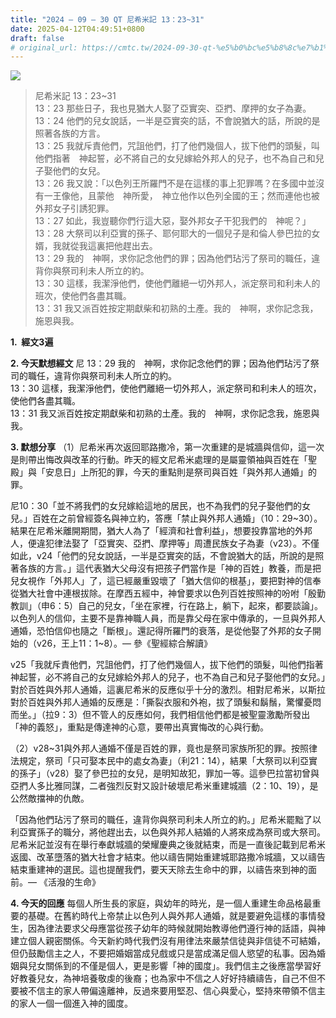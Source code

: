 ```yaml
---
title: "2024 – 09 – 30 QT 尼希米記 13：23~31"
date: 2025-04-12T04:49:51+0800
draft: false
# original_url: https://cmtc.tw/2024-09-30-qt-%e5%b0%bc%e5%b8%8c%e7%b1%b3%e8%a8%98-13%ef%bc%9a2331
---
```


![](/images/qt.jpg)
> 尼希米記 13：23\~31  
> 13：23 那些日子，我也見猶大人娶了亞實突、亞捫、摩押的女子為妻。  
> 13：24 他們的兒女說話，一半是亞實突的話，不會說猶大的話，所說的是照著各族的方言。  
> 13：25 我就斥責他們，咒詛他們，打了他們幾個人，拔下他們的頭髮，叫他們指著　神起誓，必不將自己的女兒嫁給外邦人的兒子，也不為自己和兒子娶他們的女兒。  
> 13：26 我又說：「以色列王所羅門不是在這樣的事上犯罪嗎？在多國中並沒有一王像他，且蒙他　神所愛，　神立他作以色列全國的王；然而連他也被外邦女子引誘犯罪。  
> 13：27 如此，我豈聽你們行這大惡，娶外邦女子干犯我們的　神呢？」  
> 13：28 大祭司以利亞實的孫子、耶何耶大的一個兒子是和倫人參巴拉的女婿，我就從我這裏把他趕出去。  
> 13：29 我的　神啊，求你記念他們的罪；因為他們玷污了祭司的職任，違背你與祭司利未人所立的約。  
> 13：30 這樣，我潔淨他們，使他們離絕一切外邦人，派定祭司和利未人的班次，使他們各盡其職。  
> 13：31 我又派百姓按定期獻柴和初熟的土產。我的　神啊，求你記念我，施恩與我。

**1.  經文3遍**

**2. 今天默想經文**
尼 13：29 我的　神啊，求你記念他們的罪；因為他們玷污了祭司的職任，違背你與祭司利未人所立的約。  
13：30 這樣，我潔淨他們，使他們離絕一切外邦人，派定祭司和利未人的班次，使他們各盡其職。  
13：31 我又派百姓按定期獻柴和初熟的土產。我的　神啊，求你記念我，施恩與我。

**3. 默想分享**
（1）尼希米再次返回耶路撒冷，第一次重建的是城牆與信仰，這一次是則帶出悔改與改革的行動。昨天的經文尼希米處理的是屬靈領袖與百姓在「聖殿」與「安息日」上所犯的罪，今天的重點則是祭司與百姓「與外邦人通婚」的罪。

尼10：30「並不將我們的女兒嫁給這地的居民，也不為我們的兒子娶他們的女兒。」百姓在之前曾經簽名與神立約，答應「禁止與外邦人通婚」（10：29\~30）。結果在尼希米離開期間，猶大人為了「經濟和社會利益」，想要投靠當地的外邦人，便違犯律法娶了「亞實突、亞捫、摩押等」周遭民族女子為妻（v23）。不僅如此，v24「他們的兒女說話，一半是亞實突的話，不會說猶大的話，所說的是照著各族的方言。」這代表猶大父母沒有把孩子們當作是「神的百姓」教養，而是把兒女視作「外邦人」了，這已經嚴重毀壞了「猶大信仰的根基」，要把對神的信奉從猶大社會中連根拔除。在摩西五經中，神曾要求以色列百姓按照神的吩咐「殷勤教訓」（申6：5）自己的兒女，「坐在家裡，行在路上，躺下，起來，都要談論」。以色列人的信仰，主要不是靠神職人員，而是靠父母在家中傳承的，一旦與外邦人通婚，恐怕信仰也隨之「斷根」。還記得所羅門的衰落，是從他娶了外邦的女子開始的（v26，王上11：1\~8）。— 參《聖經綜合解讀》

v25「我就斥責他們，咒詛他們，打了他們幾個人，拔下他們的頭髮，叫他們指著 神起誓，必不將自己的女兒嫁給外邦人的兒子，也不為自己和兒子娶他們的女兒。」對於百姓與外邦人通婚，這裏尼希米的反應似乎十分的激烈。相對尼希米，以斯拉對於百姓與外邦人通婚的反應是：「撕裂衣服和外袍，拔了頭髮和鬍鬚，驚懼憂悶而坐。」（拉9：3）但不管人的反應如何，我們相信他們都是被聖靈激勵所發出「神的義怒」，重點是傳達神的心意，要帶出真實悔改的心與行動。

（2）v28\~31與外邦人通婚不僅是百姓的罪，竟也是祭司家族所犯的罪。按照律法規定，祭司「只可娶本民中的處女為妻」（利21：14），結果「大祭司以利亞實的孫子」（v28）娶了參巴拉的女兒，是明知故犯，罪加一等。這參巴拉當初曾與亞捫人多比雅同謀，二者強烈反對又設計破壞尼希米重建城牆（2：10、19），是公然敵擋神的仇敵。

「因為他們玷污了祭司的職任，違背你與祭司利未人所立的約。」尼希米罷黜了以利亞實孫子的職分，將他趕出去，以色與外邦人結婚的人將來成為祭司或大祭司。尼希米記並沒有在舉行奉獻城牆的榮耀慶典之後就結束，而是一直後記載到尼希米返國、改革墮落的猶大社會才結束。他以禱告開始重建城耶路撒冷城牆，又以禱告結束重建神的選民。這也提醒我們，要天天除去生命中的罪，以禱告來到神的面前。— 《活潑的生命》

**4. 今天的回應**
每個人所生長的家庭，與幼年的時光，是一個人重建生命品格最重要的基礎。在舊約時代上帝禁止以色列人與外邦人通婚，就是要避免這樣的事情發生，因為律法要求父母應當從孩子幼年的時候就開始教導他們遵行神的話語，與神建立個人親密關係。今天新約時代我們沒有用律法來嚴禁信徒與非信徒不可結婚，但仍鼓勵信主之人，不要把婚姻當成兒戲或只是當成滿足個人慾望的私事。因為婚姻與兒女關係到的不僅是個人，更是影響「神的國度」。我們信主之後應當學習好好教養兒女，為神培養敬虔的後裔；也為家中不信之人好好持續禱告，自己不但不要被不信主的家人帶偏遠離神，反過來要用堅忍、信心與愛心，堅持來帶領不信主的家人一個一個進入神的國度。
